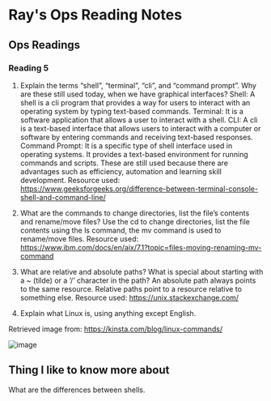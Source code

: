 # Ray's Ops Reading Notes

## Ops Readings

### Reading 5

1.	Explain the terms “shell”, “terminal”, “cli”, and “command prompt”. Why are these still used today, when we have graphical interfaces?
Shell: A shell is a cli program that provides a way for users to interact with an operating system by typing text-based commands.
Terminal: It is a software application that allows a user to interact with a shell.
CLI: A cli is a text-based interface that allows users to interact with a computer or software by entering commands and receiving text-based responses.
Command Prompt: It is a specific type of shell interface used in operating systems. It provides a text-based environment for running commands and scripts.
These are still used because there are advantages such as efficiency, automation and learning skill development.
Resource used: https://www.geeksforgeeks.org/difference-between-terminal-console-shell-and-command-line/ 

2.	What are the commands to change directories, list the file’s contents and rename/move files?
Use the cd to change directories, list the file contents using the ls command, the mv command is used to rename/move files. 
Resource used: https://www.ibm.com/docs/en/aix/7.1?topic=files-moving-renaming-mv-command

3.	What are relative and absolute paths? What is special about starting with a ~ (tilde) or a ‘/’ character in the path?
An absolute path always points to the same resource. Relative paths point to a resource relative to something else.
Resource used: https://unix.stackexchange.com/

4.	Explain what Linux is, using anything except English.
               
Retrieved image from: https://kinsta.com/blog/linux-commands/

![image](https://github.com/rdmankin/ops-reading-notes/assets/146750380/59584a58-07c9-4d4a-8435-ac2fd879cf99)

## Thing I like to know more about

What are the differences between shells.

